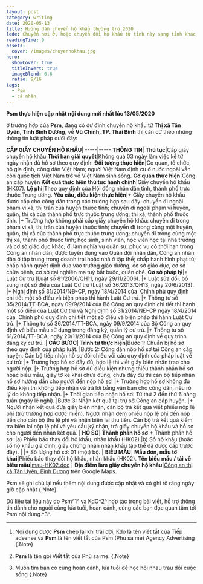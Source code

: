 ```yaml
---
layout: post
category: writing
date: 2020-05-13
title: Hướng dẫn chuyển hộ khẩu thường trú 2020
lede: Chuyển nơi ở, hoặc chuyển đổi hộ khẩu từ tỉnh này sang tỉnh khác, hay thành phố mới sinh sống
readingTime: 9
assets:
  cover: /images/chuyenhokhau.jpg
hero:
  showCover: true
  titleInvert: true
  imageBlend: 0.6
  ratio: 9/16
tags:
  - Psm
  - cá nhân
---
```

**Psm thực hiện cập nhật nội dung mới nhất lúc 13/05/2020**

ở trường hợp của **Psm**, đang có dự định chuyển hộ khẩu từ **Thị xã Tân Uyên, Tỉnh Bình Dương**, về **Vũ Chính, TP. Thái Bình** thì căn cứ theo những thông tin luật pháp dưới đây:

<Media ratio="844/1500" image="/images/chuyenhokhau.jpg"/>

**CẤP GIẤY CHUYỂN HỘ KHẨU**| 
-----|-----
**THÔNG TIN**| 
**Thủ tục**|Cấp giấy chuyển hộ khẩu
**Thời hạn giải quyết**|Không quá 03 ngày làm việc kể từ ngày nhận đủ hồ sơ theo quy định.
**Đối tượng thực hiện**|Cơ quan, tổ chức, hộ gia đình, công dân Việt Nam; người Việt Nam định cư ở nước ngoài vẫn còn quốc tịch Việt Nam trở về Việt Nam sinh sống.
**Cơ quan thực hiện**|Công an cấp huyện
**Kết quả thực hiện thủ tục hành chính**|Giấy chuyển hộ khẩu (HK07).
**Lệ phí**|Theo quy định của Hội đồng nhân dân tỉnh, thành phố trực thuộc Trung ương.
**Yêu cầu, điều kiện thực hiện**|+ Giấy chuyển hộ khẩu được cấp cho công dân trong các trường hợp sau đây: chuyển đi ngoài phạm vi xã, thị trấn của huyện thuộc tỉnh; chuyển đi ngoài phạm vi huyện, quận, thị xã của thành phố trực thuộc trung ương; thị xã, thành phố thuộc tỉnh.
 |+ Trường hợp không phải cấp giấy chuyển hộ khẩu: chuyển đi trong phạm vi xã, thị trấn của huyện thuộc tỉnh; chuyển đi trong cùng một huyện, quận, thị xã của thành phố trực thuộc trung ương; chuyển đi trong cùng một thị xã, thành phố thuộc tỉnh; học sinh, sinh viên, học viên học tại nhà trường và cơ sở giáo dục khác; đi làm nghĩa vụ quân sự, phục vụ có thời hạn trong Công an nhân dân; được tuyển dụng vào Quân đội nhân dân, Công an nhân dân ở tập trung trong doanh trại hoặc nhà ở tập thể; chấp hành hình phạt tù; chấp hành quyết định đưa vào trường giáo dưỡng, cơ sở giáo dục, cơ sở chữa bệnh, cơ sở cai nghiện ma tuý bắt buộc, quản chế.
**Cơ sở pháp lý**|+ Luật Cư trú (Luật số 81/2006/QH11, ngày 29/11/2006).
 |+ Luật sửa đổi, bổ sung một số điều của Luật Cư trú (Luật số 36/2013/QH13, ngày 20/6/2013).
 |+ Nghị định số 31/2014/NĐ-CP, ngày 18/4/2014 của  Chính phủ quy định chi tiết một số điều và biện pháp thi hành Luật Cư trú.
 |+ Thông tư số 35/2014/TT-BCA, ngày 09/9/2014 của Bộ Công an quy định chi tiết thi hành một số điều của Luật Cư trú và Nghị định số 31/2014/NĐ-CP ngày 18/4/2014 của  Chính phủ quy định chi tiết một số điều và biện pháp thi hành Luật Cư trú.
 |+ Thông tư số 36/2014/TT-BCA, ngày 09/9/2014 của Bộ Công an quy định về biểu mẫu sử dụng trong đăng ký, quản lý cư trú.
 |+ Thông tư số 61/2014/TT-BCA, ngày 20/11/2014 của Bộ Công an quy định về quy trình đăng ký cư trú.
 | 
**CÁC BƯỚC**| 
**Trình tự thực hiện**|Bước 1: Chuẩn bị hồ sơ theo quy định của pháp luật.
 |Bước 2: Công dân nộp hồ sơ tại Công an cấp huyện. Cán bộ tiếp nhận hồ sơ đối chiếu với các quy định của pháp luật về cư trú:
 |+ Trường hợp hồ sơ đầy đủ, hợp lệ thì viết giấy biên nhận trao cho người nộp.
 |+ Trường hợp hồ sơ đủ điều kiện nhưng thiếu thành phần hồ sơ hoặc biểu mẫu, giấy tờ kê khai chưa đúng, chưa đầy đủ thì cán bộ tiếp nhận hồ sơ hướng dẫn cho người đến nộp hồ sơ.
 |+ Trường hợp hồ sơ không đủ điều kiện thì không tiếp nhận và trả lời bằng văn bản cho công dân, nêu rõ lý do không tiếp nhận.
 |+ Thời gian tiếp nhận hồ sơ: Từ thứ 2 đến thứ 6 hàng tuần (ngày lễ nghỉ).
 |Bước 3: Nhận kết quả tại trụ sở Công an cấp huyện.
 |+ Người nhận kết quả đưa giấy biên nhận, cán bộ trả kết quả viết phiếu nộp lệ phí (trừ trường hợp được miễn). Người nhận đem phiếu nộp lệ phí đến nộp tiền cho cán bộ thu lệ phí và nhận biên lai thu tiền. Cán bộ trả kết quả kiểm tra biên lai nộp lệ phí và yêu cầu ký nhận, trả giấy chuyển hộ khẩu và hồ sơ cho người đến nhận kết quả.
 | 
**HỒ SƠ**| 
**Thành phần hồ sơ**|+ Thành phần hồ sơ:
 |a) Phiếu báo thay đổi hộ khẩu, nhân khẩu (HK02)
 |b) Sổ hộ khẩu (hoặc sổ hộ khẩu gia đình, giấy chứng nhận nhân khẩu tập thể đã được cấp trước đây).
 | 
 |+ Số lượng hồ sơ: 01 (một) bộ.
 | 
**BIỂU MẪU**| 
**Mẫu đơn, mẫu tờ khai**|Phiếu báo thay đổi hộ khẩu, nhân khẩu (HK02).
**Tên biểu mẫu / tải về biểu mẫu**|[mau-HK02.doc](http://bocongan.gov.vn/KND/TTHC/Lists/BieuMau/Attachments/204/mau-HK02.doc)
 | 
**Địa điểm làm giấy chuyển hộ khẩu**|[Công an thị xã Tân Uyên, Bình Dương](https://goo.gl/maps/a3ijD17NNPEEuVUB6) trên Google Maps.

Psm sẽ ghi chú lại nếu thêm nội dung được cập nhật và có ghi rõ ràng ngày giờ cập nhật {.Note}

Dữ liệu tài liệu này do Psm^1^ và KdO^2^ hợp tác trong bài viết, hỗ trợ thông tin dành cho người cùng lứa tuổi, hoàn cảnh, cùng các bạn đọc quan tâm tới Psm nội dung.^3^.

---

1. Nội dung được **Psm** chép lại khi trải đời, Kdo là tên viết tắt của Tiếp adsense và **Psm** là tên viết tắt của Psm (Phu sa me) Agency Advertising {.Note}

2. **Psm** là tên gọi Viết tắt của Phù sa mẹ. {.Note}

3. Muốn tìm bạn có cùng hoàn cảnh, lứa tuổi để học hỏi nhau trau dồi cuộc sống {.Note}

<script>
import Media from "../../src/components/Media";

export default {
  components: { Media }
}
</script>
